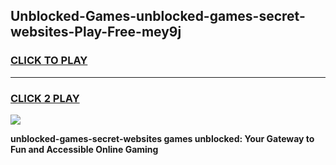 
## Unblocked-Games-unblocked-games-secret-websites-Play-Free-mey9j
<h3>
<a href="https://premium76.site?title=unblocked-games-secret-websites&ref=09A">CLICK TO PLAY</a></h3>
<hr>

<h3>
<a href="https://premium76.site?title=unblocked-games-secret-websites&ref=09A">CLICK 2 PLAY</a>
  
</h3>

<a href="https://premium76.site?title=unblocked-games-secret-websites&ref=09A"><img src="https://clearcache.store/games.png"></a>


**unblocked-games-secret-websites games unblocked: Your Gateway to Fun and Accessible Online Gaming**
